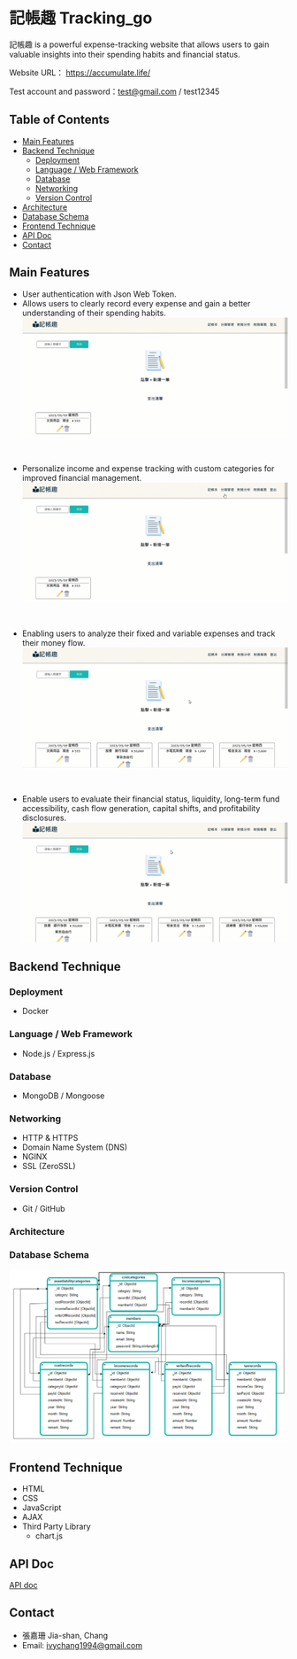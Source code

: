 # 記帳趣 Tracking_go

記帳趣 is a powerful expense-tracking website that allows users to gain valuable insights into their spending habits and financial status.

Website URL： <https://accumulate.life/>

Test account and password：test@gmail.com / test12345

## Table of Contents

* [Main Features](#main-features)
* [Backend Technique](#backend-technique)
   - [Deployment](#deployment)
   - [Language / Web Framework](#language)
   - [Database](#database)
   - [Networking](#networking)
   - [Version Control](#version)
* [Architecture](#architecture)
* [Database Schema](#database)
* [Frontend Technique](#frontend-technique)
* [API Doc](#api)
* [Contact](#contact)
## Main Features <a name="main-features"></a>

* User authentication with Json Web Token.
* Allows users to clearly record every expense and gain a better understanding of their spending habits.
![image](/add_record.gif)

</br>

* Personalize income and expense tracking with custom categories for improved financial management.
![image](/add_category.gif)

</br>

* Enabling users to analyze their fixed and variable expenses and track their money flow.
![image](/analyze.gif)

</br>

* Enable users to evaluate their financial status, liquidity, long-term fund accessibility, cash flow generation, capital shifts, and profitability disclosures.
![image](/report.gif)

## Backend Technique <a name="backend-technique"></a>

### Deployment <a name="deployment"></a>

* Docker

### Language / Web Framework <a name="language"></a>

* Node.js / Express.js

### Database <a name="database"></a>

* MongoDB / Mongoose

### Networking <a name="networking"></a>

* HTTP & HTTPS
* Domain Name System (DNS)
* NGINX
* SSL (ZeroSSL)

### Version Control <a name="version"></a>

* Git / GitHub

### Architecture <a name="architecture"></a>

### Database Schema <a name="database"></a>

![image](/DBschema.png)

## Frontend Technique <a name="frontend-technique"></a>

* HTML
* CSS
* JavaScript
* AJAX
* Third Party Library
   - chart.js

## API Doc <a name="api"></a>

[API doc](https://app.swaggerhub.com/apis-docs/IVYCHANG1994_1/Tracking_Go/1.0.0)
## Contact <a name="contact"></a>

* 張嘉珊 Jia-shan, Chang
* Email: ivychang1994@gmail.com
